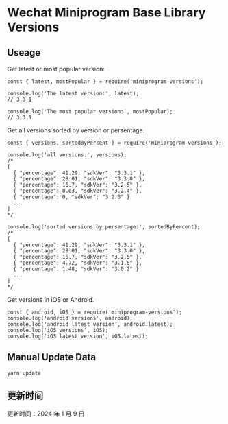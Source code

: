 
# Wechat Miniprogram Base Library Versions

## Useage

Get latest or most popular version:

```;
const { latest, mostPopular } = require('miniprogram-versions');

console.log('The latest version:', latest);
// 3.3.1

console.log('The most popular version:', mostPopular);
// 3.3.1

```

Get all versions sorted by version or persentage.

```
const { versions, sortedByPercent } = require('miniprogram-versions');

console.log('all versions:', versions);
/*
[
  { "percentage": 41.29, "sdkVer": "3.3.1" },
  { "percentage": 28.01, "sdkVer": "3.3.0" },
  { "percentage": 16.7, "sdkVer": "3.2.5" },
  { "percentage": 0.03, "sdkVer": "3.2.4" },
  { "percentage": 0, "sdkVer": "3.2.3" }
  ...
]
*/

console.log('sorted versions by persentage:', sortedByPercent);
/*
[
  { "percentage": 41.29, "sdkVer": "3.3.1" },
  { "percentage": 28.01, "sdkVer": "3.3.0" },
  { "percentage": 16.7, "sdkVer": "3.2.5" },
  { "percentage": 4.72, "sdkVer": "3.1.5" },
  { "percentage": 1.48, "sdkVer": "3.0.2" }
  ...
]
*/
```

Get versions in iOS or Android.

```
const { android, iOS } = require('miniprogram-versions');
console.log('android versions', android);
console.log('android latest version', android.latest);
console.log('iOS versions', iOS);
console.log('iOS latest version', iOS.latest);
```

## Manual Update Data

```
yarn update
```

## 更新时间

更新时间：2024 年 1 月 9 日
